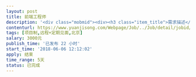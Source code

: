 ```yaml
---                
layout: post       
title: 前端工程师           
description: '<div class="mobmid"><div><h3 class="item_title">需求描述</h3><p>需求描述：前端h5实现响应式动态问卷答题效果，后台接口由我司人员配合，ui是现成的，已设计完成。<br/>要求描述：五天完成<br/>其他：无</p></div><!--info end--></div>'     
contenturl: https://www.yuanjisong.com/Webpage/Job/../Job/detail/jobid/101534      
tags: [项目制,远程+定期见面,北京]            
salary: 3000元          
publish_time: '已发布 22 小时'         
start_time: '2018-06-06 12:12:02'           
apply: 结束                   
time_range: 5天              
status: 已完成                  
---                 
```

